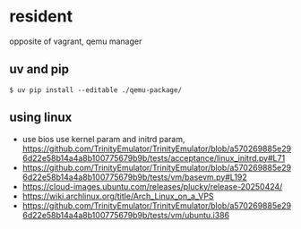 
# resident

opposite of vagrant, qemu manager

## uv and pip

```
$ uv pip install --editable ./qemu-package/
```


## using linux 

 - use bios use kernel param and initrd param, https://github.com/TrinityEmulator/TrinityEmulator/blob/a570269885e296d22e58b14a4a8b100775679b9b/tests/acceptance/linux_initrd.py#L71
 - https://github.com/TrinityEmulator/TrinityEmulator/blob/a570269885e296d22e58b14a4a8b100775679b9b/tests/vm/basevm.py#L192
 - https://cloud-images.ubuntu.com/releases/plucky/release-20250424/
 - https://wiki.archlinux.org/title/Arch_Linux_on_a_VPS
 - https://github.com/TrinityEmulator/TrinityEmulator/blob/a570269885e296d22e58b14a4a8b100775679b9b/tests/vm/ubuntu.i386

